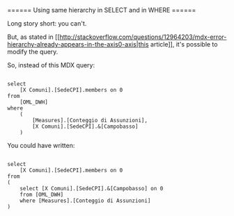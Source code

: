 ====== Using same hierarchy in SELECT and in WHERE ======

Long story short: you can't.

But, as stated in [[http://stackoverflow.com/questions/12964203/mdx-error-hierarchy-already-appears-in-the-axis0-axis|this article]], it's possible to modify the query.

So, instead of this MDX query:

<code>
select
	[X Comuni].[SedeCPI].members on 0
from
	[OML_DWH]
where
	(
		[Measures].[Conteggio di Assunzioni],
		[X Comuni].[SedeCPI].&[Campobasso]
	)
</code>

You could have written:

<code>
select
	[X Comuni].[SedeCPI].members on 0
from
(	
	select [X Comuni].[SedeCPI].&[Campobasso] on 0
	from [OML_DWH]
	where [Measures].[Conteggio di Assunzioni]
)
</code>
